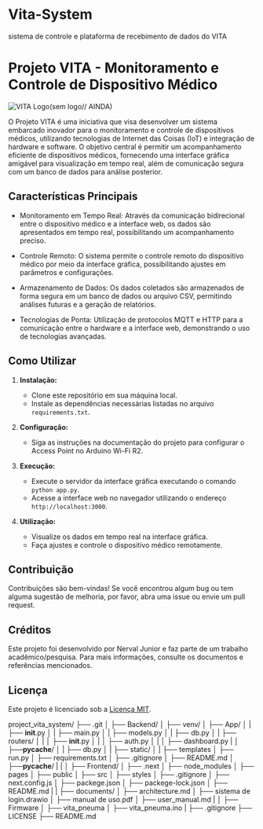 # Vita-System
sistema de controle e plataforma de recebimento de dados do VITA


# Projeto VITA - Monitoramento e Controle de Dispositivo Médico

![VITA Logo](logo.png)(sem logo// AINDA)

O Projeto VITA é uma iniciativa que visa desenvolver um sistema embarcado inovador para o monitoramento e controle de dispositivos médicos, utilizando tecnologias de Internet das Coisas (IoT) e integração de hardware e software. O objetivo central é permitir um acompanhamento eficiente de dispositivos médicos, fornecendo uma interface gráfica amigável para visualização em tempo real, além de comunicação segura com um banco de dados para análise posterior.

## Características Principais

- Monitoramento em Tempo Real: Através da comunicação bidirecional entre o dispositivo médico e a interface web, os dados são apresentados em tempo real, possibilitando um acompanhamento preciso.

- Controle Remoto: O sistema permite o controle remoto do dispositivo médico por meio da interface gráfica, possibilitando ajustes em parâmetros e configurações.

- Armazenamento de Dados: Os dados coletados são armazenados de forma segura em um banco de dados ou arquivo CSV, permitindo análises futuras e a geração de relatórios.

- Tecnologias de Ponta: Utilização de protocolos MQTT e HTTP para a comunicação entre o hardware e a interface web, demonstrando o uso de tecnologias avançadas.

## Como Utilizar

1. **Instalação:**
   - Clone este repositório em sua máquina local.
   - Instale as dependências necessárias listadas no arquivo `requirements.txt`.

2. **Configuração:**
   - Siga as instruções na documentação do projeto para configurar o Access Point no Arduino Wi-Fi R2.

3. **Execução:**
   - Execute o servidor da interface gráfica executando o comando `python app.py`.
   - Acesse a interface web no navegador utilizando o endereço `http://localhost:3000`.

4. **Utilização:**
   - Visualize os dados em tempo real na interface gráfica.
   - Faça ajustes e controle o dispositivo médico remotamente.

## Contribuição

Contribuições são bem-vindas! Se você encontrou algum bug ou tem alguma sugestão de melhoria, por favor, abra uma issue ou envie um pull request.

## Créditos

Este projeto foi desenvolvido por Nerval Junior e faz parte de um trabalho acadêmico/pesquisa. Para mais informações, consulte os documentos e referências mencionados.

## Licença

Este projeto é licenciado sob a [Licença MIT](LICENSE).


project_vita_system/
├── .git
│
├── Backend/
│   ├── venv/
│   ├── App/
│   |   ├── __init__.py
│   |   ├── main.py
│   |   ├── models.py
│   |   ├── db.py
│   |   ├── routers/
│   |   │   ├── __init__.py
│   |   │   ├── auth.py
│   |   │   ├── dashboard.py
|   │   ├──__pycache__/
│   |   ├── db.py
│   |   ├── static/
│   |   ├── templates
│   ├── run.py
│   ├── requirements.txt
│   ├── .gitignore
│   ├── README.md
│   ├──__pycache__/
|
|
│
├── Frontend/
│   ├── .next
│   ├── node_modules
│   ├── pages
│   ├── public
│   ├── src
│   ├── styles
│   ├── .gitignore
│   ├── next.config.js
│   ├── packege.json
│   ├── packege-lock.json
│   ├── README.md
|
|
├── documents/
│   ├── architecture.md
│   ├── sistema de login.drawio
│   ├── manual de uso.pdf
│   ├── user_manual.md
|
│
├── Firmware 
│   ├── vita_pneuma
│          ├── vita_pneuma.ino
|
├── .gitignore 
├── LICENSE
├── README.md

